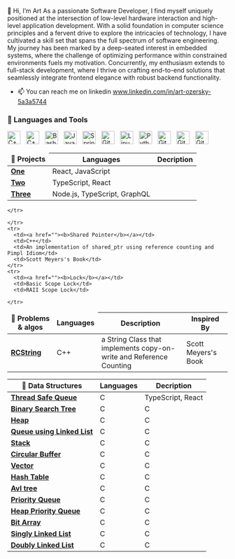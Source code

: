 👋 Hi, I’m Art
As a passionate Software Developer, I find myself uniquely positioned at the intersection of low-level hardware interaction and high-level application development. With a solid foundation in computer science principles and a fervent drive to explore the intricacies of technology, I have cultivated a skill set that spans the full spectrum of software engineering. My journey has been marked by a deep-seated interest in embedded systems, where the challenge of optimizing performance within constrained environments fuels my motivation. Concurrently, my enthusiasm extends to full-stack development, where I thrive on crafting end-to-end solutions that seamlessly integrate frontend elegance with robust backend functionality.

- 📫 You can reach me on linkedin www.linkedin.com/in/art-ozersky-5a3a5744

### 🧰 Languages and Tools

<img align="left" alt="C++" width="30px" style="padding-right:10px;" src="https://cdn.jsdelivr.net/gh/devicons/devicon/icons/cplusplus/cplusplus-original.svg" />
<img align="left" alt="C++" width="30px" style="padding-right:10px;" src="https://cdn.jsdelivr.net/gh/devicons/devicon/icons/c/c-original.svg" />
<img align="left" alt="Bash" width="30px" style="padding-right:10px;" src="https://cdn.jsdelivr.net/gh/devicons/devicon/icons/bash/bash-original.svg" />
<img align="left" alt="Java" width="30px" style="padding-right:10px;" src="https://cdn.jsdelivr.net/gh/devicons/devicon/icons/java/java-original.svg"/>
<img align="left" alt="Spring" width="30px" style="padding-right:10px;" src="https://cdn.jsdelivr.net/gh/devicons/devicon/icons/spring/spring-original.svg" />
<img align="left" alt="Git" width="30px" style="padding-right:10px;" src="https://cdn.jsdelivr.net/gh/devicons/devicon/icons/git/git-original.svg" />
<img align="left" alt="Linux" width="30px" style="padding-right:10px;" src="https://cdn.jsdelivr.net/gh/devicons/devicon/icons/linux/linux-original.svg" />
<img align="left" alt="Python" width="30px" style="padding-right:10px;" src="https://cdn.jsdelivr.net/gh/devicons/devicon/icons/python/python-original.svg" />
<img align="left" alt="GitHub" width="30px" style="padding-right:10px;" src="https://cdn.jsdelivr.net/gh/devicons/devicon/icons/mysql/mysql-original.svg" />
<img align="left" alt="GitHub" width="30px" style="padding-right:10px;" src="https://cdn.jsdelivr.net/gh/devicons/devicon/icons/docker/docker-original.svg" />
<img align="left" alt="GitHub" width="30px" style="padding-right:10px;" src="https://cdn.jsdelivr.net/gh/devicons/devicon/icons/swift/swift-original.svg" />
<br><br />


<table>
  <thead align="center">
    <tr style="border: none;">
      <td><b>🎁 Projects</b></td>
      <th><b>Languages</b></th> 
          <th><b>Decription</b></th> 
    </tr>
  </thead>
  <tbody>
    <tr>
      <td><a href=""><b>One</b></a></td>
      <td>React, JavaScript</td>
    </tr>
    <tr>
      <td><a href=""><b>Two</b></a></td>
      <td>TypeScript, React</td>
    </tr>
    <tr>
      <td><a href=""><b>Three</b></a></td>
      <td>Node.js, TypeScript, GraphQL</td>
    </tr>
  </tbody>
</table>
<table>
  <thead align="center">
    <tr border: none;>
      <td><b>🧠 Problems & algos</b></td>
      <td><b> Languages </b></td>
      <th><b>Description</b></th>
      <th><b>Inspired By</b></th>

    </tr>
  </thead>
  <tbody>
    <tr>
      <td><a href=""><b>RCString</b></a></td>
      <td>C++</td>
      <td>a String Class that implements copy-on-write and Reference Counting</td>
      <td>Scott Meyers's Book</td>

    </tr>
    <tr>
      <td><a href=""><b>Shared Pointer</b></a></td>
      <td>C++</td>
      <td>An implementation of shared_ptr using reference counting and Pimpl Idiom</td>
      <td>Scott Meyers's Book</td>
    </tr>
    <tr>
      <td><a href=""><b>Lock</b></a></td>
      <td>Basic Scope Lock</td>
      <td>RAII Scope Lock</td>

    </tr>
  </tbody>
</table>
<table>
  <thead align="center">
    <tr style="border: none;">
      <th><b>🌳 Data Structures</b></th>
      <th><b>Languages</b></th>
      <th><b>Decription</b></th> </tr>
  </thead>
  
  <tbody>
    <tr>
      <td><a href=""><b>Thread Safe Queue</b></a></td>
      <td>C</td>
      <td>TypeScript, React</td>
    </tr>
    <tr>
      <td><a href=""><b>Binary Search Tree</b></a></td>
      <td>C</td>
      <td>C</td>
    </tr>
    <tr>
      <td><a href=""><b>Heap</b></a></td>
      <td>C</td>
      <td>C</td>
   </tr>
    <tr>
      <td><a href=""><b>Queue using Linked List</b></a></td>
      <td>C</td>
      <td>C</td>
    </tr>
     <tr>
      <td><a href=""><b>Stack</b></a></td>
      <td>C</td>
      <td>C</td>
    </tr>
     <tr>
      <td><a href=""><b>Circular Buffer</b></a></td>
      <td>C</td>
      <td>C</td>
    </tr>
     <tr>
      <td><a href=""><b>Vector</b></a></td>
      <td>C</td>
      <td>C</td>
    </tr>
    <tr>
      <td><a href=""><b>Hash Table</b></a></td>
      <td>C</td>
      <td>C</td>
    </tr>
    <tr>
      <td><a href=""><b>Avl tree</b></a></td>
      <td>C</td>
      <td>C</td>
    </tr>
    <tr>
      <td><a href=""><b>Priority Queue</b></a></td>
      <td>C</td>
      <td>C</td>
    </tr>
    <tr>
      <td><a href=""><b>Heap Priority Queue</b></a></td>
      <td>C</td>
      <td>C</td>
    </tr>
    <tr>
      <td><a href=""><b>Bit Array</b></a></td>
      <td>C</td>
      <td>C</td>
    </tr>
      <tr>
      <td><a href=""><b>Singly Linked List</b></a></td>
      <td>C</td>
      <td>C</td>
    </tr>
      <tr>
      <td><a href=""><b>Doubly Linked List</b></a></td>
      <td>C</td>
      <td>C</td>
    </tr>

  </tbody>
</table>









